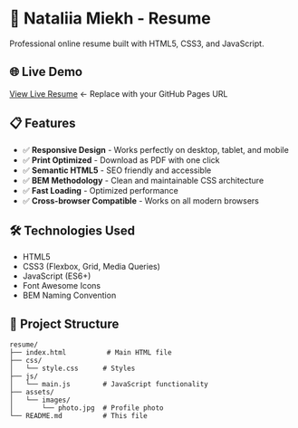 # 📄 Nataliia Miekh - Resume

Professional online resume built with HTML5, CSS3, and JavaScript.

## 🌐 Live Demo

[View Live Resume](https://NaThaleia.github.io/resume) ← Replace with your GitHub Pages URL

## 📋 Features

- ✅ **Responsive Design** - Works perfectly on desktop, tablet, and mobile
- ✅ **Print Optimized** - Download as PDF with one click
- ✅ **Semantic HTML5** - SEO friendly and accessible
- ✅ **BEM Methodology** - Clean and maintainable CSS architecture
- ✅ **Fast Loading** - Optimized performance
- ✅ **Cross-browser Compatible** - Works on all modern browsers

## 🛠 Technologies Used

- HTML5
- CSS3 (Flexbox, Grid, Media Queries)
- JavaScript (ES6+)
- Font Awesome Icons
- BEM Naming Convention

## 📂 Project Structure

```
resume/
├── index.html          # Main HTML file
├── css/
│   └── style.css      # Styles
├── js/
│   └── main.js        # JavaScript functionality
├── assets/
│   └── images/
│       └── photo.jpg  # Profile photo
└── README.md          # This file